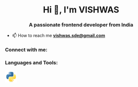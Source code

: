 <h1 align="center">Hi 👋, I'm VISHWAS</h1>
<h3 align="center">A passionate frontend developer from India</h3>

- 📫 How to reach me **vishwas.sde@gmail.com**

<h3 align="left">Connect with me:</h3>
<p align="left">
</p>

<h3 align="left">Languages and Tools:</h3>
<p align="left"> <a href="https://www.python.org" target="_blank" rel="noreferrer"> <img src="https://raw.githubusercontent.com/devicons/devicon/master/icons/python/python-original.svg" alt="python" width="40" height="40"/> </a> </p>
